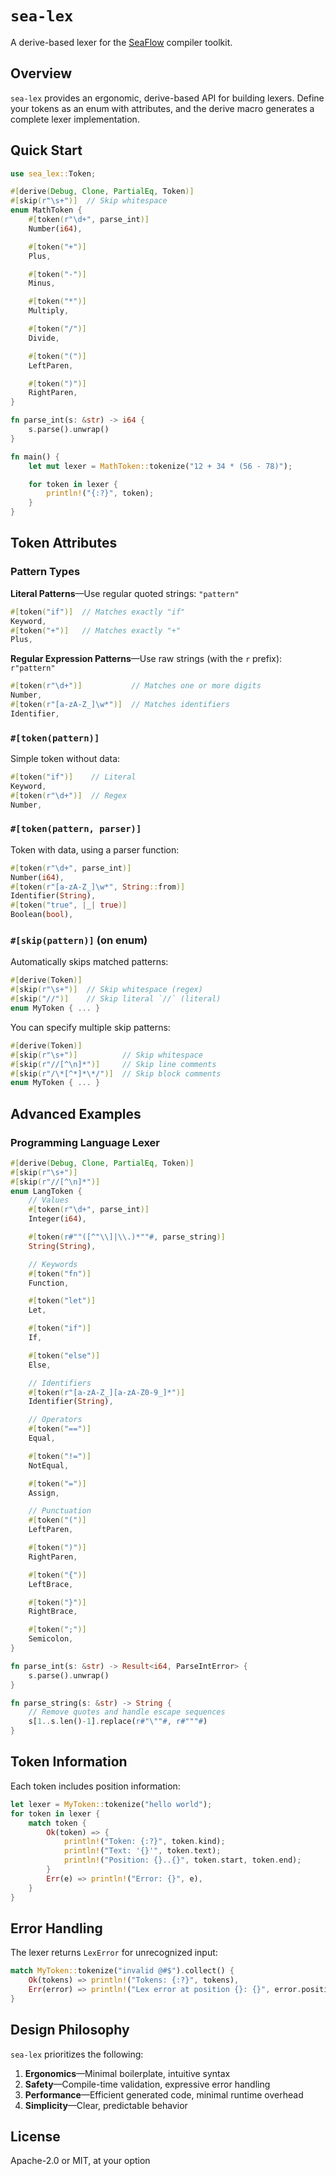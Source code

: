 # `sea-lex`

A derive-based lexer for the [SeaFlow](https://github.com/caydenlund/seaflow) compiler toolkit.

## Overview

`sea-lex` provides an ergonomic, derive-based API for building lexers.
Define your tokens as an enum with attributes, and the derive macro generates a complete lexer implementation.

## Quick Start

```rust
use sea_lex::Token;

#[derive(Debug, Clone, PartialEq, Token)]
#[skip(r"\s+")]  // Skip whitespace
enum MathToken {
    #[token(r"\d+", parse_int)]
    Number(i64),

    #[token("+")]
    Plus,

    #[token("-")]
    Minus,

    #[token("*")]
    Multiply,

    #[token("/")]
    Divide,

    #[token("(")]
    LeftParen,

    #[token(")")]
    RightParen,
}

fn parse_int(s: &str) -> i64 {
    s.parse().unwrap()
}

fn main() {
    let mut lexer = MathToken::tokenize("12 + 34 * (56 - 78)");

    for token in lexer {
        println!("{:?}", token);
    }
}
```

## Token Attributes

### Pattern Types

**Literal Patterns**—Use regular quoted strings: `"pattern"`
```rust
#[token("if")]  // Matches exactly "if"
Keyword,
#[token("+")]   // Matches exactly "+"
Plus,
```

**Regular Expression Patterns**—Use raw strings (with the `r` prefix): `r"pattern"`
```rust
#[token(r"\d+")]           // Matches one or more digits
Number,
#[token(r"[a-zA-Z_]\w*")]  // Matches identifiers
Identifier,
```

### `#[token(pattern)]`
Simple token without data:
```rust
#[token("if")]    // Literal
Keyword,
#[token(r"\d+")]  // Regex
Number,
```

### `#[token(pattern, parser)]`
Token with data, using a parser function:
```rust
#[token(r"\d+", parse_int)]
Number(i64),
#[token(r"[a-zA-Z_]\w*", String::from)]
Identifier(String),
#[token("true", |_| true)]
Boolean(bool),
```

### `#[skip(pattern)]` (on enum)
Automatically skips matched patterns:
```rust
#[derive(Token)]
#[skip(r"\s+")]  // Skip whitespace (regex)
#[skip("//")]    // Skip literal `//` (literal)
enum MyToken { ... }
```

You can specify multiple skip patterns:
```rust
#[derive(Token)]
#[skip(r"\s+")]          // Skip whitespace
#[skip(r"//[^\n]*")]     // Skip line comments
#[skip(r"/\*[^*]*\*/")]  // Skip block comments
enum MyToken { ... }
```

## Advanced Examples

### Programming Language Lexer
```rust
#[derive(Debug, Clone, PartialEq, Token)]
#[skip(r"\s+")]
#[skip(r"//[^\n]*")]
enum LangToken {
    // Values
    #[token(r"\d+", parse_int)]
    Integer(i64),

    #[token(r#""([^"\\]|\\.)*""#, parse_string)]
    String(String),

    // Keywords
    #[token("fn")]
    Function,

    #[token("let")]
    Let,

    #[token("if")]
    If,

    #[token("else")]
    Else,

    // Identifiers
    #[token(r"[a-zA-Z_][a-zA-Z0-9_]*")]
    Identifier(String),

    // Operators
    #[token("==")]
    Equal,

    #[token("!=")]
    NotEqual,

    #[token("=")]
    Assign,

    // Punctuation
    #[token("(")]
    LeftParen,

    #[token(")")]
    RightParen,

    #[token("{")]
    LeftBrace,

    #[token("}")]
    RightBrace,

    #[token(";")]
    Semicolon,
}

fn parse_int(s: &str) -> Result<i64, ParseIntError> {
    s.parse().unwrap()
}

fn parse_string(s: &str) -> String {
    // Remove quotes and handle escape sequences
    s[1..s.len()-1].replace(r#"\""#, r#"""#)
}
```

## Token Information

Each token includes position information:
```rust
let lexer = MyToken::tokenize("hello world");
for token in lexer {
    match token {
        Ok(token) => {
            println!("Token: {:?}", token.kind);
            println!("Text: '{}'", token.text);
            println!("Position: {}..{}", token.start, token.end);
        }
        Err(e) => println!("Error: {}", e),
    }
}
```

## Error Handling

The lexer returns `LexError` for unrecognized input:
```rust
match MyToken::tokenize("invalid @#$").collect() {
    Ok(tokens) => println!("Tokens: {:?}", tokens),
    Err(error) => println!("Lex error at position {}: {}", error.position, error.message),
}
```

## Design Philosophy

`sea-lex` prioritizes the following:
1. **Ergonomics**—Minimal boilerplate, intuitive syntax
2. **Safety**—Compile-time validation, expressive error handling
3. **Performance**—Efficient generated code, minimal runtime overhead
4. **Simplicity**—Clear, predictable behavior

## License

Apache-2.0 or MIT, at your option
